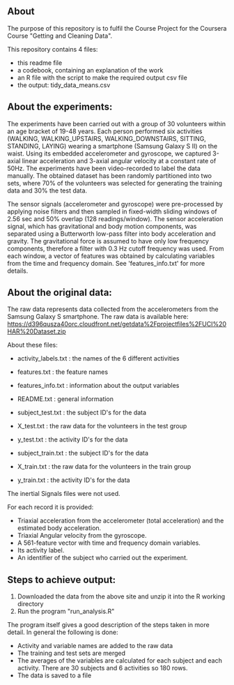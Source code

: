 ## About
The purpose of this repository is to fulfil the Course Project for the Coursera Course "Getting and Cleaning Data".

This repository contains 4 files:
- this readme file
- a codebook, containing an explanation of the work
- an R file with the script to make the required output csv file
- the output: tidy_data_means.csv

## About the experiments:
The experiments have been carried out with a group of 30 volunteers within an age bracket of 19-48 years. Each person performed six activities (WALKING, WALKING_UPSTAIRS, WALKING_DOWNSTAIRS, SITTING, STANDING, LAYING) wearing a smartphone (Samsung Galaxy S II) on the waist. Using its embedded accelerometer and gyroscope, we captured 3-axial linear acceleration and 3-axial angular velocity at a constant rate of 50Hz. The experiments have been video-recorded to label the data manually. The obtained dataset has been randomly partitioned into two sets, where 70% of the volunteers was selected for generating the training data and 30% the test data. 

The sensor signals (accelerometer and gyroscope) were pre-processed by applying noise filters and then sampled in fixed-width sliding windows of 2.56 sec and 50% overlap (128 readings/window). The sensor acceleration signal, which has gravitational and body motion components, was separated using a Butterworth low-pass filter into body acceleration and gravity. The gravitational force is assumed to have only low frequency components, therefore a filter with 0.3 Hz cutoff frequency was used. From each window, a vector of features was obtained by calculating variables from the time and frequency domain. See 'features_info.txt' for more details. 


## About the original data:
The raw data represents data collected from the accelerometers from the Samsung Galaxy S smartphone.
The raw data is available here:
https://d396qusza40orc.cloudfront.net/getdata%2Fprojectfiles%2FUCI%20HAR%20Dataset.zip 

About these files:
- activity_labels.txt    : the names of the 6 different activities
- features.txt           : the feature names
- features_info.txt      : information about the output variables
- README.txt             : general information 

- subject_test.txt       : the subject ID's for the data
- X_test.txt             : the raw data for the volunteers in the test group
- y_test.txt             : the activity ID's for the data

- subject_train.txt       : the subject ID's for the data
- X_train.txt             : the raw data for the volunteers in the train group
- y_train.txt             : the activity ID's for the data

The inertial Signals files were not used.

For each record it is provided:
- Triaxial acceleration from the accelerometer (total acceleration) and the estimated body acceleration.
- Triaxial Angular velocity from the gyroscope. 
- A 561-feature vector with time and frequency domain variables. 
- Its activity label. 
- An identifier of the subject who carried out the experiment.


## Steps to achieve output:

1. Downloaded the data from the above site and unzip it into the R working directory
2. Run the program "run_analysis.R"  

The program itself gives a good description of the steps taken in more detail. In general the following is done:

- Activity and variable names are added to the raw data
- The training and test sets are merged
- The averages of the variables are calculated for each subject and each activity. There are 30 subjects and 6 activities so 180 rows.
- The data is saved to a file

